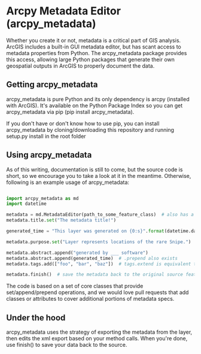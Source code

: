 Arcpy Metadata Editor (arcpy_metadata)
==============
Whether you create it or not, metadata is a critical part of GIS analysis. ArcGIS includes a built-in GUI metadata editor, but has scant access to metadata properties from Python. The arcpy_metadata package provides this access, allowing large Python packages that generate their own geospatial outputs in ArcGIS to properly document the data.

Getting arcpy_metadata
----------------------
arcpy_metadata is pure Python and its only dependency is arcpy (installed with ArcGIS). It's available on the Python Package Index so you can get arcpy_metadata via pip (pip install arcpy_metadata).
 
If you don't have or don't know how to use pip, you can install arcpy_metadata by cloning/downloading this repository and running setup.py install in the root folder

Using arcpy_metadata
--------------------
As of this writing, documentation is still to come, but the source code is short, so we encourage you to take a look at it in the meantime. Otherwise, following is an example usage of arcpy_metadata:

```python

import arcpy_metadata as md
import datetime

metadata = md.MetadataEditor(path_to_some_feature_class)  # also has a feature_layer parameter if you're working with one, but edits get saved back to the source feature class
metadata.title.set("The metadata title!")

generated_time = "This layer was generated on {0:s}".format(datetime.datetime.now().strftime("%m/%d/%Y %I:%M %p"))

metadata.purpose.set("Layer represents locations of the rare Snipe.")

metadata.abstract.append("generated by ___ software")
metadata.abstract.append(generated_time)  # .prepend also exists
metadata.tags.add(["foo", "bar", "baz"])  # tags.extend is equivalent to maintain list semantics

metadata.finish()  # save the metadata back to the original source feature class and cleanup. Without calling finish(), your edits are NOT saved!
```
The code is based on a set of core classes that provide set/append/prepend operations, and we would love pull requests that add classes or attributes to cover additional portions of metadata specs.

Under the hood
---------------
arcpy_metadata uses the strategy of exporting the metadata from the layer, then edits the xml export based on your method calls. When you're done, use finish() to save your data back to the source.

